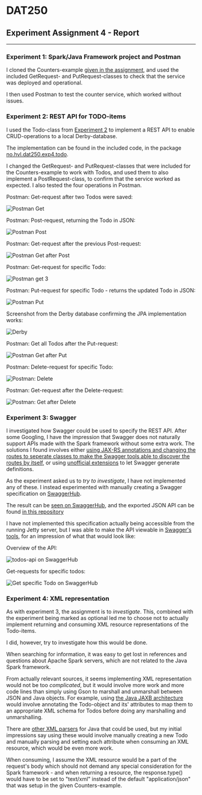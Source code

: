 # DAT250
## Experiment Assignment 4 - Report

---

### Experiment 1: Spark/Java Framework project and Postman

I cloned the Counters-example [given in the assignment](https://github.com/selabhvl/dat250-sparkjava-counter), and used the included GetRequest- and PutRequest-classes to check that the service was deployed and operational.

I then used Postman to test the counter service, which worked without issues.


### Experiment 2: REST API for TODO-items

I used the Todo-class from [Experiment 2](https://github.com/krnome/DAT250-experiments/tree/master/exp2) to implement a REST API to enable CRUD-operations to a local Derby-database.

The implementation can be found in the included code, in the package [no.hvl.dat250.exp4.todo](https://github.com/krnome/DAT250-experiments/tree/master/exp4/todos/src/main/java/no/hvl/dat250/exp4/todo).

I changed the GetRequest- and PutRequest-classes that were included for the Counters-example to work with Todos, and used them to also implement a PostRequest-class, to confirm that the service worked as expected. I also tested the four operations in Postman.

Postman: Get-request after two Todos were saved:

![Postman Get](img/todosGet.PNG)

Postman: Post-request, returning the Todo in JSON:

![Postman Post](img/todosPost3.PNG)

Postman: Get-request after the previous Post-request:

![Postman Get after Post](img/todosGetAfterPost.PNG)

Postman: Get-request for specific Todo:

![Postman get 3](img/todosGet3.PNG)

Postman: Put-request for specific Todo - returns the updated Todo in JSON:

![Postman Put](img/todosPut3.PNG)

Screenshot from the Derby database confirming the JPA implementation works:

![Derby](img/derby_todos.PNG)

Postman: Get all Todos after the Put-request:

![Postman Get after Put](img/todosGetAfterPut.PNG)

Postman: Delete-request for specific Todo:

![Postman: Delete](img/todosDelete.PNG)

Postman: Get-request after the Delete-request:

![Postman: Get after Delete](img/todosGetAfterDelete.PNG)



### Experiment 3: Swagger

I investigated how Swagger could be used to specify the REST API. After some Googling, I have the impression that Swagger does not naturally support APIs made with the Spark framework without some extra work. The solutions I found involves either [using JAX-RS annotations and changing the routes to seperate classes to make the Swagger tools able to discover the routes by itself](https://serol.ro/posts/2016/swagger_sparkjava/), or using  [unofficial extensions](https://github.com/manusant/spark-swagger) to let Swagger generate definitions.

As the experiment asked us to *try to investigate*, I have not implemented any of these. I instead experimented with manually creating a Swagger specification on [SwaggerHub](https://app.swaggerhub.com/). 

The result can be [seen on SwaggerHub](https://app.swaggerhub.com/apis/krnome/DAT250_exp4_Todo_iot2/1.0.0), and the exported JSON API can be found [in this repository](https://github.com/krnome/DAT250-experiments/blob/master/exp4/krnome-DAT250_exp4_Todo_iot2-1.0.0-resolved.json)

I have not implemented this specification actually being accessible from the running Jetty server, but I was able to make the API viewable in [Swagger's tools](https://app.swaggerhub.com/apis/krnome/DAT250_exp4_Todo_iot2/1.0.0), for an impression of what that would look like:

Overview of the API:

![todos-api on SwaggerHub](img/todos_swagger.PNG)

Get-requests for specific todos:

![Get specific Todo on SwaggerHub](img/todos_swagger_getId.PNG)



### Experiment 4: XML representation

As with experiment 3, the assignment is to *investigate*. This, combined with the experiment being marked as optional led me to choose not to actually implement returning and consuming XML resource representations of the Todo-items.

I did, however, try to investigate how this would be done. 

When searching for information, it was easy to get lost in references and questions about Apache Spark servers, which are not related to the Java Spark framework.

From actually relevant sources, it seems implementing XML representation would not be too *complicated*, but it would involve more work and more code lines than simply using Gson to marshall and unmarshall between JSON and Java objects. For example, using [the Java JAXB architecture](https://docs.oracle.com/javase/tutorial/jaxb/intro/index.html) would involve annotating the Todo-object and its' attributes to map them to an appropriate XML schema for Todos before doing any marshalling and unmarshalling.

There are [other XML parsers](https://www.tutorialspoint.com/java_xml/index.htm) for Java that could be used, but my initial impressions say using these would involve manually creating a new Todo and manually parsing and setting each attribute when consuming an XML resource, which would be even more work.

When consuming, I assume the XML resource would be a part of the request's body which should not demand any special consideration for the Spark framework - and when returning a resource, the response.type() would have to be set to "text/xml" instead of the default "application/json" that was setup in the given Counters-example.
